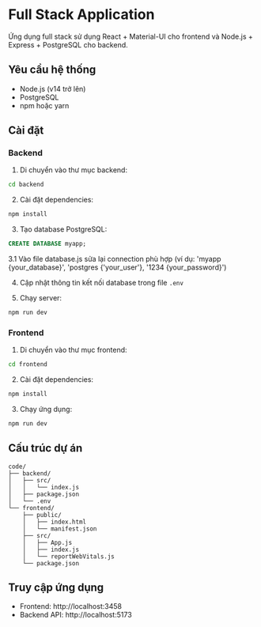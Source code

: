 # Full Stack Application

Ứng dụng full stack sử dụng React + Material-UI cho frontend và Node.js + Express + PostgreSQL cho backend.

## Yêu cầu hệ thống

- Node.js (v14 trở lên)
- PostgreSQL
- npm hoặc yarn

## Cài đặt

### Backend

1. Di chuyển vào thư mục backend:
```bash
cd backend
```

2. Cài đặt dependencies:
```bash
npm install
```

3. Tạo database PostgreSQL:
```sql
CREATE DATABASE myapp;
```
3.1 Vào file database.js sửa lại connection phù hợp (ví dụ: 'myapp {your_database}', 'postgres {'your_user'}, '1234 {your_password}') 

4. Cập nhật thông tin kết nối database trong file `.env`

5. Chạy server:
```bash
npm run dev
```

### Frontend

1. Di chuyển vào thư mục frontend:
```bash
cd frontend
```

2. Cài đặt dependencies:
```bash
npm install
```

3. Chạy ứng dụng:
```bash
npm run dev
```

## Cấu trúc dự án

```
code/
├── backend/
│   ├── src/
│   │   └── index.js
│   ├── package.json
│   └── .env
└── frontend/
    ├── public/
    │   ├── index.html
    │   └── manifest.json
    ├── src/
    │   ├── App.js
    │   ├── index.js
    │   └── reportWebVitals.js
    └── package.json
```

## Truy cập ứng dụng

- Frontend: http://localhost:3458
- Backend API: http://localhost:5173
